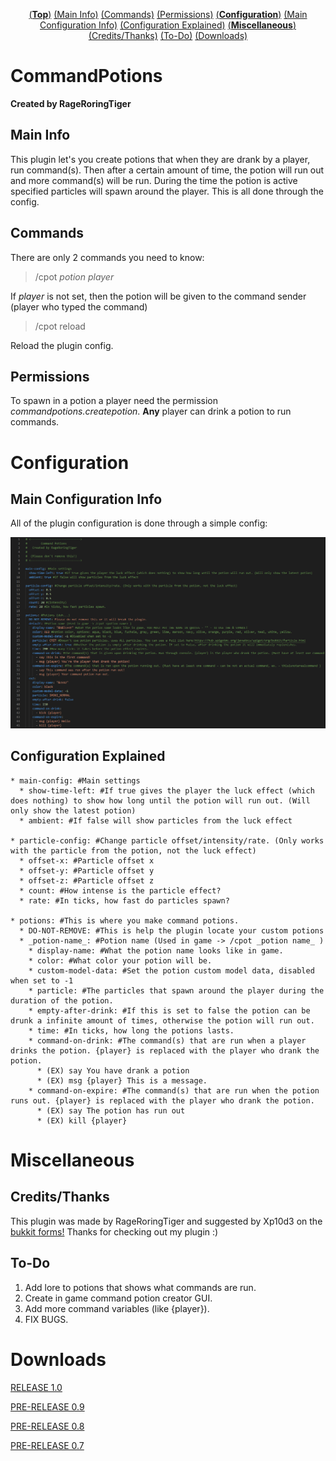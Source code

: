 <div align="center"><p><a href="https://github.com/RageRoringTiger/CommandPotions/blob/master/README.md#commandpotions">(<strong>Top</strong>)</a> <a href="https://github.com/RageRoringTiger/CommandPotions/blob/master/README.md#main-info">(Main Info)</a> <a href="https://github.com/RageRoringTiger/CommandPotions/blob/master/README.md#commands">(Commands)</a> <a href="https://github.com/RageRoringTiger/CommandPotions/blob/master/README.md#permissions">(Permissions)</a> <a href="https://github.com/RageRoringTiger/CommandPotions/blob/master/README.md#configuration">(<strong>Configuration</strong>)</a> <a href="https://github.com/RageRoringTiger/CommandPotions/blob/master/README.md#main-configuration-info">(Main Configuration Info)</a> <a href="https://github.com/RageRoringTiger/CommandPotions/blob/master/README.md#configuration-explained">(Configuration Explained)</a> <a href="https://github.com/RageRoringTiger/CommandPotions/blob/master/README.md#miscellaneous">(<strong>Miscellaneous</strong>)</a> <a href="https://github.com/RageRoringTiger/CommandPotions/blob/master/README.md#creditsthanks">(Credits/Thanks)</a> <a href="https://github.com/RageRoringTiger/CommandPotions/blob/master/README.md#to-do">(To-Do)</a> <a href="https://github.com/RageRoringTiger/CommandPotions/blob/master/README.md#downloads">(Downloads)</a></p>
</div>

# CommandPotions
**Created by RageRoringTiger**


## Main Info
This plugin let's you create potions that when they are drank by a player, run command(s). Then after a certain amount of time, the potion will run out and more command(s) will be run. During the time the potion is active specified particles will spawn around the player. This is all done through the config.

## Commands
There are only 2 commands you need to know:
> /cpot *potion* *player*

If *player* is not set, then the potion will be given to the command sender (player who typed the command)
> /cpot reload

Reload the plugin config.

## Permissions
To spawn in a potion a player need the permission *commandpotions.createpotion*. __Any__ player can drink a potion to run commands.

# Configuration
## Main Configuration Info
All of the plugin configuration is done through a simple config:

![Config Image](/images/config.png/)


## Configuration Explained
```
* main-config: #Main settings
  * show-time-left: #If true gives the player the luck effect (which does nothing) to show how long until the potion will run out. (Will only show the latest potion)
  * ambient: #If false will show particles from the luck effect

* particle-config: #Change particle offset/intensity/rate. (Only works with the particle from the potion, not the luck effect)
  * offset-x: #Particle offset x
  * offset-y: #Particle offset y
  * offset-z: #Particle offset z
  * count: #How intense is the particle effect?
  * rate: #In ticks, how fast do particles spawn?

* potions: #This is where you make command potions.
  * DO-NOT-REMOVE: #This is help the plugin locate your custom potions
  * _potion-name_: #Potion name (Used in game -> /cpot _potion name_ )
    * display-name: #What the potion name looks like in game.
    * color: #What color your potion will be.
    * custom-model-data: #Set the potion custom model data, disabled when set to -1
    * particle: #The particles that spawn around the player during the duration of the potion.
    * empty-after-drink: #If this is set to false the potion can be drunk a infinite amount of times, otherwise the potion will run out.
    * time: #In ticks, how long the potions lasts.
    * command-on-drink: #The command(s) that are run when a player drinks the potion. {player} is replaced with the player who drank the potion.
      * (EX) say You have drank a potion
      * (EX) msg {player} This is a message.
    * command-on-expire: #The command(s) that are run when the potion runs out. {player} is replaced with the player who drank the potion.
      * (EX) say The potion has run out
      * (EX) kill {player}
```      

# Miscellaneous
## Credits/Thanks
This plugin was made by RageRoringTiger and suggested by Xp10d3 on the [bukkit forms!](https://bukkit.org/threads/command-potions.487593/)
 Thanks for checking out my plugin :)

## To-Do
1. Add lore to potions that shows what commands are run.
1. Create in game command potion creator GUI.
1. Add more command variables (like {player}).
1. FIX BUGS.

# Downloads
[RELEASE 1.0](https://github.com/RageRoringTiger/CommandPotions/raw/master/compiled/CommandPotions1-3.jar)

[PRE-RELEASE 0.9](https://github.com/RageRoringTiger/CommandPotions/raw/master/compiled/CommandPotions1-2.jar)

[PRE-RELEASE 0.8](https://github.com/RageRoringTiger/CommandPotions/raw/master/compiled/CommandPotions1-1.jar)

[PRE-RELEASE 0.7](https://github.com/RageRoringTiger/CommandPotions/raw/master/compiled/CommandPotions.jar)
